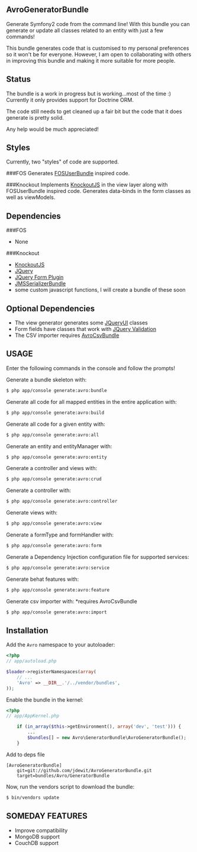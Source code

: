 AvroGeneratorBundle
-------------------
Generate Symfony2 code from the command line!
With this bundle you can generate or update 
all classes related to an entity with just a few commands!

This bundle generates code that is customised to my personal 
preferences so it won't be for everyone. However, I am open 
to collaborating with others in improving this bundle and 
making it more suitable for more people. 

Status
------
The bundle is a work in progress but is working...most of the time :) 
Currently it only provides support for Doctrine ORM. 

The code still needs to get cleaned up a fair bit but the code that 
it does generate is pretty solid. 

Any help would be much appreciated!

Styles
------
Currently, two "styles" of code are supported. 

###FOS 
Generates <a href="https://github.com/FriendsOfSymfony/FOSUserBundle">FOSUserBundle</a> inspired code.

###Knockout
Implements <a href="http://knockoutjs.com">KnockoutJS</a> in the view layer along 
with FOSUserBundle inspired code.
Generates data-binds in the form classes as well as viewModels.

Dependencies
------------
###FOS
- None

###Knockout
- <a href="http://knockoutjs.com">KnockoutJS</a>
- <a href="http://jquery.com">JQuery</a>
- <a href="http://jquery.malsup.com/form/">JQuery Form Plugin</a>
- <a href="https://github.com/schmittjoh/JMSSerializerBundle">JMSSerializerBundle</a>
- some custom javascript functions, I will create a bundle of these soon

Optional Dependencies
---------------------
- The view generator generates some <a href="http://jqueryui.com">JQueryUI</a> classes
- Form fields have classes that work with <a href="http://bassistance.de/jquery-plugins/jquery-plugin-validation/">JQuery Validation</a>
- The CSV importer requires <a href="https://github.com/jdewit/AvroCsvBundle">AvroCsvBundle</a>

USAGE
-----
Enter the following commands in the console and follow the prompts!

Generate a bundle skeleton with:

``` bash
$ php app/console generate:avro:bundle
```

Generate all code for all mapped entities in the entire application with:

``` bash
$ php app/console generate:avro:build
```

Generate all code for a given entity with:

``` bash
$ php app/console generate:avro:all
```

Generate an entity and entityManager with:

``` bash
$ php app/console generate:avro:entity
```

Generate a controller and views with:

``` bash
$ php app/console generate:avro:crud
```

Generate a controller with:

``` bash
$ php app/console generate:avro:controller
```

Generate views with:

``` bash
$ php app/console generate:avro:view
```

Generate a formType and formHandler with:

``` bash
$ php app/console generate:avro:form
```

Generate a Dependency Injection configuration file for supported services:

``` bash
$ php app/console generate:avro:service
```

Generate behat features with:

``` bash
$ php app/console generate:avro:feature
```

Generate csv importer with:
*requires AvroCsvBundle

``` bash
$ php app/console generate:avro:import
```

Installation
------------
Add the `Avro` namespace to your autoloader:

``` php
<?php
// app/autoload.php

$loader->registerNamespaces(array(
    // ...
    'Avro' => __DIR__.'/../vendor/bundles',
));
```

Enable the bundle in the kernel:

``` php
<?php
// app/AppKernel.php

    if (in_array($this->getEnvironment(), array('dev', 'test'))) {
        ...
        $bundles[] = new Avro\GeneratorBundle\AvroGeneratorBundle();
    }
```

Add to deps file
    
```
[AvroGeneratorBundle]
    git=git://github.com/jdewit/AvroGeneratorBundle.git
    target=bundles/Avro/GeneratorBundle
```

Now, run the vendors script to download the bundle:

``` bash
$ bin/vendors update
```

SOMEDAY FEATURES
----------------
- Improve compatibility 
- MongoDB support
- CouchDB support
